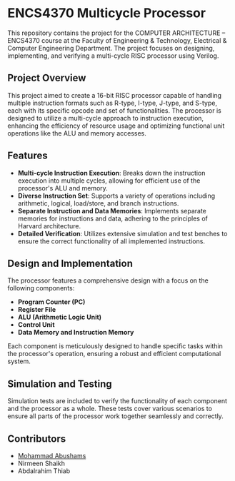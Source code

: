 # ENCS4370 Multicycle Processor

This repository contains the project for the COMPUTER ARCHITECTURE – ENCS4370 course at the Faculty of Engineering & Technology, Electrical & Computer Engineering Department. The project focuses on designing, implementing, and verifying a multi-cycle RISC processor using Verilog.

## Project Overview

This project aimed to create a 16-bit RISC processor capable of handling multiple instruction formats such as R-type, I-type, J-type, and S-type, each with its specific opcode and set of functionalities. The processor is designed to utilize a multi-cycle approach to instruction execution, enhancing the efficiency of resource usage and optimizing functional unit operations like the ALU and memory accesses.


## Features

- **Multi-cycle Instruction Execution**: Breaks down the instruction execution into multiple cycles, allowing for efficient use of the processor's ALU and memory.
- **Diverse Instruction Set**: Supports a variety of operations including arithmetic, logical, load/store, and branch instructions.
- **Separate Instruction and Data Memories**: Implements separate memories for instructions and data, adhering to the principles of Harvard architecture.
- **Detailed Verification**: Utilizes extensive simulation and test benches to ensure the correct functionality of all implemented instructions.

## Design and Implementation

The processor features a comprehensive design with a focus on the following components:

- **Program Counter (PC)**
- **Register File**
- **ALU (Arithmetic Logic Unit)**
- **Control Unit**
- **Data Memory and Instruction Memory**

Each component is meticulously designed to handle specific tasks within the processor's operation, ensuring a robust and efficient computational system.

## Simulation and Testing

Simulation tests are included to verify the functionality of each component and the processor as a whole. These tests cover various scenarios to ensure all parts of the processor work together seamlessly and correctly.

## Contributors

- [Mohammad Abushams](https://github.com/MohammadAbuShams)
- Nirmeen Shaikh
- Abdalrahim Thiab


